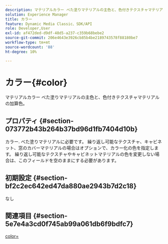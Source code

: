 ```yaml
---
description: マテリアルカラー べた塗りマテリアルの主色と、色付きテクスチャマテリアルの加算色。
solution: Experience Manager
title: カラー
feature: Dynamic Media Classic、SDK/API
role: Developer,User
exl-id: af472ded-d9df-48d5-a237-c359b68bebe2
source-git-commit: 206e4643e3926cb85b4be2189743578f88180be7
workflow-type: tm+mt
source-wordcount: '88'
ht-degree: 10%

---
```


# カラー{#color}

マテリアルカラー べた塗りマテリアルの主色と、色付きテクスチャマテリアルの加算色。

## プロパティ {#section-073772b43b264b37bd96d1fb7404d10b}

カラー. べた塗りマテリアルに必要です。 繰り返し可能なテクスチャ、キャビネット、窓のカバーマテリアルの場合はオプションで、カラー化の色を指定します。 繰り返し可能なテクスチャやキャビネットマテリアルの色を変更しない場合は、このフィールドを空のままにする必要があります。

## 初期設定 {#section-bf2c2ec642ed47da880ae2943b7d2c18}

なし

## 関連項目 {#section-5e7e4a3cd0f745ab99a061db6f9bdfc7}

[color=](../../../../../ir-api/http-protocol/image-rendering-api-ref/c-ir-http-protocol-ref/c-ir-http-protocol-command-reference/r-ir-http-color.md#reference-ea3cba9edfe94dbab86d8f123a9ed0aa)
